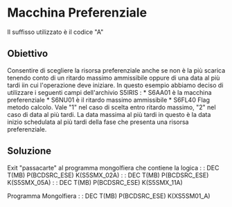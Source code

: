 


# Macchina Preferenziale
Il suffisso utilizzato è il codice "A"
## Obiettivo
Consentire di scegliere la risorsa preferenziale anche se non è la più scarica tenendo conto di un ritardo massimo ammissibile oppure di una data al più tardi iin cui l'operazione deve iniziare.
In questo esempio abbiamo deciso di utilizzare i seguenti campi dell'archivio S5IRIS : 
\* S6AA01  è la macchina preferenziale
\* S6NU01  è il ritardo massimo ammissibile
\* S6FL40  Flag metodo calcolo. Vale "1" nel caso di scelta entro ritardo massimo, "2"  nel caso di data al più tardi.
La data massima al più tardi in questo è la data inizio schedulata al più tardi della fase che presenta una risorsa preferenziale.
## Soluzione
Exit "passacarte"  al programma  mongolfiera che contiene la logica
 :  : DEC T(MB) P(BCDSRC_ESE) K(S5SMX_02A)
 :  : DEC T(MB) P(BCDSRC_ESE) K(S5SMX_05A)
 :  : DEC T(MB) P(BCDSRC_ESE) K(S5SMX_11A)

Programma Mongolfiera
 :  : DEC T(MB) P(BCDSRC_ESE) K(XS5SM01_A)

